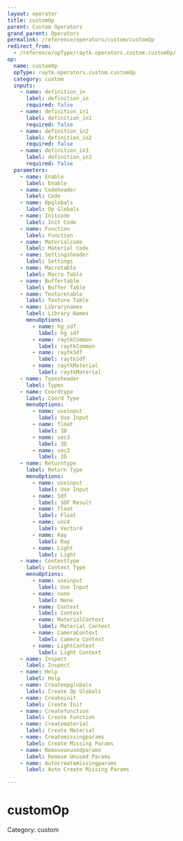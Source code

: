 ```yaml
---
layout: operator
title: customOp
parent: Custom Operators
grand_parent: Operators
permalink: /reference/operators/custom/customOp
redirect_from:
  - /reference/opType/raytk.operators.custom.customOp/
op:
  name: customOp
  opType: raytk.operators.custom.customOp
  category: custom
  inputs:
    - name: definition_in
      label: definition_in
      required: false
    - name: definition_in1
      label: definition_in1
      required: false
    - name: definition_in2
      label: definition_in2
      required: false
    - name: definition_in3
      label: definition_in3
      required: false
  parameters:
    - name: Enable
      label: Enable
    - name: Codeheader
      label: Code
    - name: Opglobals
      label: Op Globals
    - name: Initcode
      label: Init Code
    - name: Function
      label: Function
    - name: Materialcode
      label: Material Code
    - name: Settingsheader
      label: Settings
    - name: Macrotable
      label: Macro Table
    - name: Buffertable
      label: Buffer Table
    - name: Texturetable
      label: Texture Table
    - name: Librarynames
      label: Library Names
      menuOptions:
        - name: hg_sdf
          label: hg_sdf
        - name: raytkCommon
          label: raytkCommon
        - name: raytkSdf
          label: raytkSdf
        - name: raytkMaterial
          label: raytkMaterial
    - name: Typesheader
      label: Types
    - name: Coordtype
      label: Coord Type
      menuOptions:
        - name: useinput
          label: Use Input
        - name: float
          label: 1D
        - name: vec3
          label: 3D
        - name: vec2
          label: 2D
    - name: Returntype
      label: Return Type
      menuOptions:
        - name: useinput
          label: Use Input
        - name: Sdf
          label: SDF Result
        - name: float
          label: Float
        - name: vec4
          label: Vector4
        - name: Ray
          label: Ray
        - name: Light
          label: Light
    - name: Contexttype
      label: Context Type
      menuOptions:
        - name: useinput
          label: Use Input
        - name: none
          label: None
        - name: Context
          label: Context
        - name: MaterialContext
          label: Material Context
        - name: CameraContext
          label: Camera Context
        - name: LightContext
          label: Light Context
    - name: Inspect
      label: Inspect
    - name: Help
      label: Help
    - name: Createopglobals
      label: Create Op Globals
    - name: Createinit
      label: Create Init
    - name: Createfunction
      label: Create Function
    - name: Creatematerial
      label: Create Material
    - name: Createmissingparams
      label: Create Missing Params
    - name: Removeunusedparams
      label: Remove Unused Params
    - name: Autocreatemissingparams
      label: Auto Create Missing Params

---
```


# customOp

Category: custom

